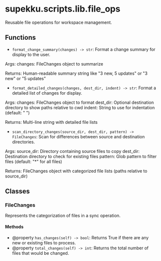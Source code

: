 # supekku.scripts.lib.file_ops

Reusable file operations for workspace management.

## Functions

- `format_change_summary(changes) -> str`: Format a change summary for display to the user.

Args:
  changes: FileChanges object to summarize

Returns:
  Human-readable summary string like "3 new, 5 updates" or "3 new" or "5 updates"
- `format_detailed_changes(changes, dest_dir, indent) -> str`: Format a detailed list of changes for display.

Args:
  changes: FileChanges object to format
  dest_dir: Optional destination directory to show paths relative to cwd
  indent: String to use for indentation (default: "  ")

Returns:
  Multi-line string with detailed file lists
- `scan_directory_changes(source_dir, dest_dir, pattern) -> FileChanges`: Scan for differences between source and destination directories.

Args:
  source_dir: Directory containing source files to copy
  dest_dir: Destination directory to check for existing files
  pattern: Glob pattern to filter files (default: "*" for all files)

Returns:
  FileChanges object with categorized file lists (paths relative to source_dir)

## Classes

### FileChanges

Represents the categorization of files in a sync operation.

#### Methods

- @property `has_changes(self) -> bool`: Returns True if there are any new or existing files to process.
- @property `total_changes(self) -> int`: Returns the total number of files that would be changed.
